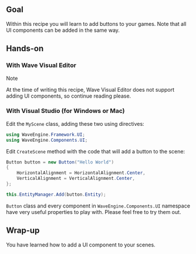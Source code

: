 ## Goal

Within this recipe you will learn to add buttons to your games. Note that all UI components can be added in the same way.

## Hands-on

### With Wave Visual Editor

> [!Note]
> At the time of writing this recipe, Wave Visual Editor does not support adding UI components, so continue reading please.

### With Visual Studio (for Windows or Mac)

Edit the `MyScene` class, adding these two using directives:

```C#
using WaveEngine.Framework.UI;
using WaveEngine.Components.UI;
```

Edit `CreateScene` method with the code that will add a button to the scene:

```C#
Button button = new Button("Hello World")
{
    HorizontalAlignment = HorizontalAlignment.Center,
    VerticalAlignment = VerticalAlignment.Center,
};

this.EntityManager.Add(button.Entity);
```

`Button` class and every component in `WaveEngine.Components.UI` namespace have very useful properties to play with. Please feel free to try them out.

## Wrap-up

You have learned how to add a UI component to your scenes.